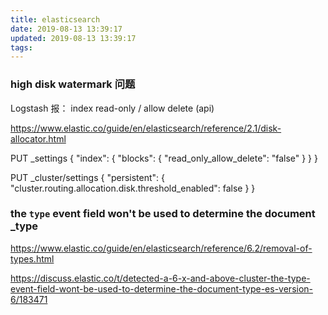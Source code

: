 ```yaml
---
title: elasticsearch
date: 2019-08-13 13:39:17
updated: 2019-08-13 13:39:17
tags:
---
```


### high disk watermark 问题

Logstash 报： index read-only / allow delete (api)

https://www.elastic.co/guide/en/elasticsearch/reference/2.1/disk-allocator.html

PUT _settings
{
  "index": {
    "blocks": {
      "read_only_allow_delete": "false"
    }
  }
}

PUT _cluster/settings
{
  "persistent": {
    "cluster.routing.allocation.disk.threshold_enabled": false
  }
}


### the `type` event field won't be used to determine the document _type 

https://www.elastic.co/guide/en/elasticsearch/reference/6.2/removal-of-types.html

https://discuss.elastic.co/t/detected-a-6-x-and-above-cluster-the-type-event-field-wont-be-used-to-determine-the-document-type-es-version-6/183471

